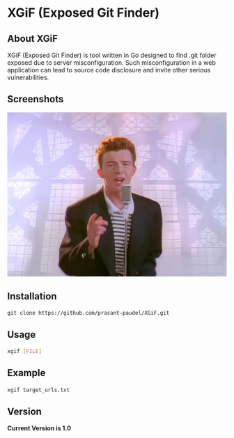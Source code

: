 # XGiF (Exposed Git Finder)
## About XGiF
XGiF (Exposed Git Finder) is tool written in Go designed to find .git folder exposed due to server misconfiguration. Such misconfiguration in a web application can lead to source code disclosure and invite other serious vulnerabilities.

## Screenshots
![XGiF](https://github.com/prasant-paudel/XGiF/raw/main/screenshot.png "XGiF Screenshot")

## Installation
```
git clone https://github.com/prasant-paudel/XGiF.git
```

## Usage
```sh
xgif [FILE]
```
## Example
```sh
xgif target_urls.txt
```

## Version
**Current Version is 1.0**
